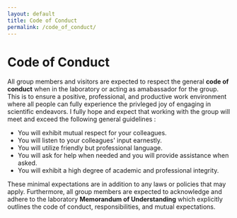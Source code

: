 ```yaml
---
layout: default
title: Code of Conduct
permalink: /code_of_conduct/
---
```

# Code of Conduct

All group members and visitors are expected to respect the general **code of conduct** when in the laboratory or acting as amabassador for the group.  This is to ensure a positive, professional, and productive work environment where all people can fully experience the privleged joy of engaging in scientific endeavors.  I fully hope and expect that working with the group will meet and exceed the following general guidelines : 

- You will exhibit mutual respect for your colleagues.
- You will listen to your colleagues' input earnestly.
- You will utilize friendly but professional language.
- You will ask for help when needed and you will provide assistance when asked.
- You will exhibit a high degree of academic and professional integrity.

These minimal expectations are in addition to any laws or policies that may apply.  Furthermore, all group members are expected to acknowledge and adhere to the laboratory **Memorandum of Understanding** which explicitly outlines the code of conduct, responsibilities, and mutual expectations.
